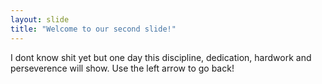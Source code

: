 ```yaml
---
layout: slide
title: "Welcome to our second slide!"
---
```

I dont know shit yet but one day this discipline, dedication, hardwork and perseverence will show.
Use the left arrow to go back!
